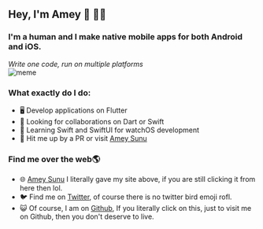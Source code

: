 ## Hey, I'm Amey :wave:  :man_technologist:

### I'm a human and I make native mobile apps for both Android and iOS.

  *Write one code, run on multiple platforms*
  <br>
![meme](https://user-images.githubusercontent.com/48415436/90749865-ac52a000-e2dc-11ea-9141-ca27d78eb19c.jpg)



### What exactly do I do:
* 🖥️ Develop applications on Flutter
* 🍁 Looking for collaborations on Dart or Swift
* 🙏 Learning Swift and SwiftUI for watchOS development
* 💁 Hit me up by a PR or visit [Amey Sunu](https://amey.live)

### Find me over the web🌎
* 🌐 [Amey Sunu](https://amey.live) I literally gave my site above, if you are still clicking it from here then lol.
* 🐦 Find me on [Twitter](https://twitter.com/ameysunu), of course there is no twitter bird emoji rofl.
* 😺 Of course, I am on [Github](https://github.com/ameysunu), If you literally click on this, just to visit me on Github, then you don't deserve to live.
